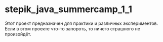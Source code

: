 # stepik_java_summercamp_1_1



Этот проект предназначен для практики и различных экспериментов.
Если в этом проекте что-то запороть, то ничего страшного не произойдёт.


